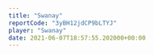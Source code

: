 ```yaml
---
title: "Swanay"
reportCode: "3yBH12jdCP9bLTYJ"
player: "Swanay"
date: 2021-06-07T18:57:55.202000+00:00
---
```

